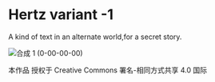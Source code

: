 # Hertz variant -1

A kind of text in an alternate world,for a secret story.

![合成 1 (0-00-00-00)](https://github.com/Ghz114514/Hertz_variant/assets/111216078/5891a330-cdc7-46c9-a306-9c49af836420)

本作品 授权于 Creative Commons 署名-相同方式共享 4.0 国际
